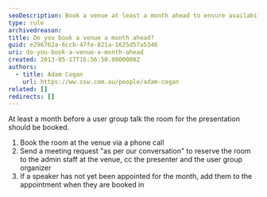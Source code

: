 ```yaml
---
seoDescription: Book a venue at least a month ahead to ensure availability and avoid last-minute changes.
type: rule
archivedreason:
title: Do you book a venue a month ahead?
guid: e296762a-6ccb-47fe-821a-1625d57a5346
uri: do-you-book-a-venue-a-month-ahead
created: 2013-05-17T16:56:50.0000000Z
authors:
  - title: Adam Cogan
    url: https://ww.ssw.com.au/people/adam-cogan
related: []
redirects: []
---
```


At least a month before a user group talk the room for the presentation should be booked.

<!--endintro-->

1. Book the room at the venue via a phone call
2. Send a meeting request "as per our conversation" to reserve the room to the admin staff at the venue, cc the presenter and the user group organizer
3. If a speaker has not yet been appointed for the month, add them to the appointment when they are booked in
